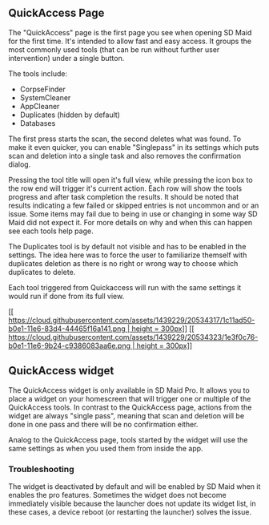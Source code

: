 ## QuickAccess Page
The "QuickAccess" page is the first page you see when opening SD Maid for the first time. It's intended to allow fast and easy access. It groups the most commonly used tools (that can be run without further user intervention) under a single button.

The tools include:
* CorpseFinder
* SystemCleaner
* AppCleaner
* Duplicates (hidden by default)
* Databases

The first press starts the scan, the second deletes what was found. To make it even quicker, you can enable "Singlepass" in its settings which puts scan and deletion into a single task and also removes the confirmation dialog.

Pressing the tool title will open it's full view, while pressing the icon box to the row end will trigger it's current action. Each row will show the tools progress and after task completion the results. It should be noted that results indicating a few failed or skipped entries is not uncommon and or an issue. Some items may fail due to being in use or changing in some way SD Maid did not expect it. For more details on why and when this can happen see each tools help page.

The Duplicates tool is by default not visible and has to be enabled in the settings. The idea here was to force the user to familiarize themself with duplicates deletion as there is no right or wrong way to choose which duplicates to delete.

Each tool triggered from Quickaccess will run with the same settings it would run if done from its full view.

[[[ https://cloud.githubusercontent.com/assets/1439229/20534317/1c11ad50-b0e1-11e6-83d4-44465f16a141.png | height = 300px]]](https://cloud.githubusercontent.com/assets/1439229/20534317/1c11ad50-b0e1-11e6-83d4-44465f16a141.png)
[[[ https://cloud.githubusercontent.com/assets/1439229/20534323/1e3f0c76-b0e1-11e6-9b24-c9386083aa6e.png | height = 300px]]](https://cloud.githubusercontent.com/assets/1439229/20534323/1e3f0c76-b0e1-11e6-9b24-c9386083aa6e.png)

## QuickAccess widget
The QuickAccess widget is only available in SD Maid Pro. It allows you to place a widget on your homescreen that will trigger one or multiple of the QuickAccess tools. In contrast to the QuickAccess page, actions from the widget are always "single pass", meaning that scan and deletion will be done in one pass and there will be no confirmation either.

Analog to the QuickAccess page, tools started by the widget will use the same settings as when you used them from inside the app.

### Troubleshooting
The widget is deactivated by default and will be enabled by SD Maid when it enables the pro features. Sometimes the widget does not become immediately visible because the launcher does not update its widget list, in these cases, a device reboot (or restarting the launcher) solves the issue.


